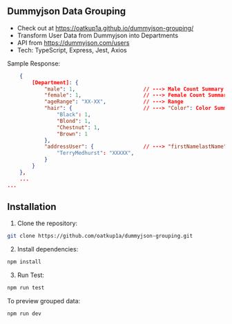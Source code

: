 ## Dummyjson Data Grouping
- Check out at https://oatkup1a.github.io/dummyjson-grouping/
- Transform User Data from Dummyjson into Departments
- API from https://dummyjson.com/users
- Tech: TypeScript, Express, Jest, Axios

Sample Response:

```json
    {
        [Department]: {
            "male": 1,                      // ---> Male Count Summary
            "female": 1,                    // ---> Female Count Summary
            "ageRange": "XX-XX",            // ---> Range
            "hair": {                       // ---> "Color": Color Summary
                "Black": 1,                
                "Blond": 1,
                "Chestnut": 1,
                "Brown": 1
            },
            "addressUser": {                // ---> "firstNamelastName": postalCode
                "TerryMedhurst": "XXXXX",
            }
        }
    }, 
    ...
...
```

## Installation

1. Clone the repository:

```bash
git clone https://github.com/oatkup1a/dummyjson-grouping.git
```

2. Install dependencies:

```bash
npm install
```

3. Run Test:

```bash
npm run test
```

To preview grouped data:
```bash
npm run dev
```
